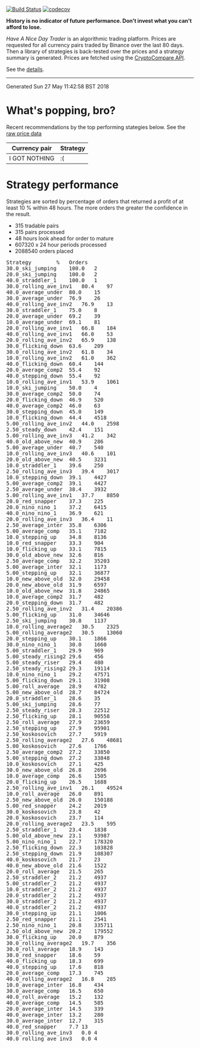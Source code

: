 <!-- If this is readme.md it will be overwritten by the build process -->

[![Build Status](https://travis-ci.org/deanturpin/handt.svg?branch=master)](https://travis-ci.org/deanturpin/handt)
[![codecov](https://codecov.io/gh/deanturpin/handt/branch/master/graph/badge.svg)](https://codecov.io/gh/deanturpin/handt)

**History is no indicator of future performance. Don't invest what you can't
afford to lose.**

*Have A Nice Day Trader* is an algorithmic trading platform. Prices are
requested for all currency pairs traded by Binance over the last 80 days. Then a
library of strategies is back-tested over the prices and a strategy summary is
generated. Prices are fetched using the [CryptoCompare
API](https://min-api.cryptocompare.com/).

See the [details](details.md).

---
Generated Sun 27 May 11:42:58 BST 2018

# What's popping, bro?
Recent recommendations by the top performing stategies below. See the [raw price data](prices.csv)

|Currency pair|Strategy|
|---|---|
|I GOT NOTHING|:(|

# Strategy performance
Strategies are sorted by percentage of orders that returned a profit of at least 10 % within 48 hours. The more orders the greater the confidence in the result.
* 315 tradable pairs
* 315 pairs processed
* 48 hours look ahead for order to mature
* 607320 x 24 hour periods processed
* 2088540 orders placed
<pre>
Strategy		%	Orders
30.0_ski_jumping	100.0	2
20.0_ski_jumping	100.0	2
40.0_straddler_1	100.0	1
30.0_rolling_ave_inv1	80.4	97
40.0_average_under	80.0	15
30.0_average_under	76.9	26
40.0_rolling_ave_inv2	76.9	13
30.0_straddler_1	75.0	8
20.0_average_under	69.2	39
10.0_average_under	69.1	81
20.0_rolling_ave_inv1	66.8	184
40.0_rolling_ave_inv1	66.0	53
20.0_rolling_ave_inv2	65.9	138
30.0_flicking_down	63.6	209
30.0_rolling_ave_inv2	61.8	34
10.0_rolling_ave_inv2	61.0	362
40.0_flicking_down	60.4	144
20.0_average_comp2	55.4	92
40.0_stepping_down	55.4	92
10.0_rolling_ave_inv1	53.9	1061
10.0_ski_jumping	50.0	4
30.0_average_comp2	50.0	74
20.0_flicking_down	46.9	520
40.0_average_comp2	46.0	63
30.0_stepping_down	45.0	149
10.0_flicking_down	44.4	4518
5.00_rolling_ave_inv2	44.0	2598
2.50_steady_down	42.4	151
5.00_rolling_ave_inv3	41.2	342
40.0_old_above_new	40.9	286
5.00_average_under	40.7	540
10.0_rolling_ave_inv3	40.6	101
20.0_old_above_new	40.5	3231
10.0_straddler_1	39.6	250
2.50_rolling_ave_inv3	39.4	3017
10.0_stepping_down	39.1	4427
5.00_average_comp2	39.1	4427
2.50_average_under	38.4	3932
5.00_rolling_ave_inv1	37.7	8850
20.0_red_snapper	37.3	225
20.0_nino_nino_1	37.2	6415
40.0_nino_nino_1	36.9	621
20.0_rolling_ave_inv3	36.4	11
2.50_average_inter	35.8	6306
5.00_average_comp	35.1	7182
10.0_stepping_up	34.8	8136
10.0_red_snapper	33.3	904
10.0_flicking_up	33.1	7815
30.0_old_above_new	32.6	816
2.50_average_comp	32.2	35203
5.00_average_inter	32.1	1173
5.00_stepping_up	32.1	36877
10.0_new_above_old	32.0	29458
20.0_new_above_old	31.9	6597
10.0_old_above_new	31.8	24865
10.0_average_comp2	31.7	482
20.0_stepping_down	31.7	482
2.50_rolling_ave_inv2	31.4	20386
5.00_flicking_up	31.0	34646
2.50_ski_jumping	30.8	1137
10.0_rolling_average2	30.5	2325
5.00_rolling_average2	30.5	13060
20.0_stepping_up	30.1	1866
30.0_nino_nino_1	30.0	1660
5.00_straddler_1	29.9	969
5.00_steady_rising2	29.6	456
5.00_steady_riser	29.4	480
2.50_steady_rising2	29.3	19114
10.0_nino_nino_1	29.2	47571
5.00_flicking_down	29.1	31908
5.00_roll_average	28.9	4782
5.00_new_above_old	28.7	84724
20.0_straddler_1	28.6	35
5.00_ski_jumping	28.6	77
2.50_steady_riser	28.3	22512
2.50_flicking_up	28.1	90558
2.50_roll_average	27.9	23659
2.50_stepping_up	27.9	95901
2.50_koskosovich	27.7	5919
2.50_rolling_average2	27.6	48681
5.00_koskosovich	27.6	1766
2.50_average_comp2	27.2	33850
5.00_stepping_down	27.2	33848
10.0_koskosovich	27.1	425
30.0_new_above_old	26.8	2696
10.0_average_comp	26.6	1505
20.0_flicking_up	26.5	1688
2.50_rolling_ave_inv1	26.1	49524
10.0_roll_average	26.0	891
2.50_new_above_old	26.0	150188
5.00_red_snapper	24.2	2019
30.0_koskosovich	23.8	42
20.0_koskosovich	23.7	114
20.0_rolling_average2	23.5	595
2.50_straddler_1	23.4	1838
5.00_old_above_new	23.1	93987
5.00_nino_nino_1	22.7	178320
2.50_flicking_down	22.3	103828
2.50_stepping_down	21.9	108307
40.0_koskosovich	21.7	23
40.0_new_above_old	21.6	1522
20.0_roll_average	21.5	265
2.50_straddler_2	21.2	4937
5.00_straddler_2	21.2	4937
10.0_straddler_2	21.2	4937
20.0_straddler_2	21.2	4937
30.0_straddler_2	21.2	4937
40.0_straddler_2	21.2	4937
30.0_stepping_up	21.1	1006
2.50_red_snapper	21.1	2541
2.50_nino_nino_1	20.8	335711
2.50_old_above_new	20.2	179552
30.0_flicking_up	20.0	879
30.0_rolling_average2	19.7	356
30.0_roll_average	18.9	143
30.0_red_snapper	18.6	59
40.0_flicking_up	18.3	699
40.0_stepping_up	17.6	818
20.0_average_comp	17.3	745
40.0_rolling_average2	16.8	285
10.0_average_inter	16.8	434
30.0_average_comp	16.5	650
40.0_roll_average	15.2	132
40.0_average_comp	14.5	585
20.0_average_inter	14.5	339
40.0_average_inter	13.2	280
30.0_average_inter	12.7	315
40.0_red_snapper	7.7	13
30.0_rolling_ave_inv3	0.0	4
40.0_rolling_ave_inv3	0.0	4
</pre>
